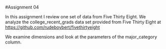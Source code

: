 #Assignment 04

In this assignment I review one set of data from Five Thirty Eight. We analyze the college_recent_grads data set provided from Five Thirty Eight at https://github.com/rudeboybert/fivethirtyeight

We examine dimensions and look at the parameters of the major_category column.